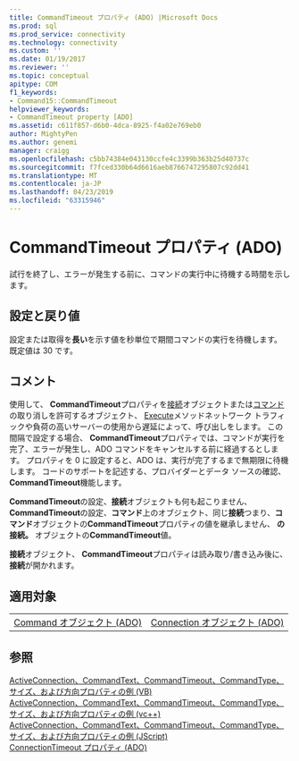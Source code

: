 ```yaml
---
title: CommandTimeout プロパティ (ADO) |Microsoft Docs
ms.prod: sql
ms.prod_service: connectivity
ms.technology: connectivity
ms.custom: ''
ms.date: 01/19/2017
ms.reviewer: ''
ms.topic: conceptual
apitype: COM
f1_keywords:
- Command15::CommandTimeout
helpviewer_keywords:
- CommandTimeout property [ADO]
ms.assetid: c611f857-d6b0-4dca-8925-f4a02e769eb0
author: MightyPen
ms.author: genemi
manager: craigg
ms.openlocfilehash: c5bb74384e043130ccfe4c3399b363b25d40737c
ms.sourcegitcommit: f7fced330b64d6616aeb8766747295807c92dd41
ms.translationtype: MT
ms.contentlocale: ja-JP
ms.lasthandoff: 04/23/2019
ms.locfileid: "63315946"
---
```

# <a name="commandtimeout-property-ado"></a>CommandTimeout プロパティ (ADO)
試行を終了し、エラーが発生する前に、コマンドの実行中に待機する時間を示します。  
  
## <a name="settings-and-return-values"></a>設定と戻り値  
 設定または取得を**長い**を示す値を秒単位で期間コマンドの実行を待機します。 既定値は 30 です。  
  
## <a name="remarks"></a>コメント  
 使用して、 **CommandTimeout**プロパティを[接続](../../../ado/reference/ado-api/connection-object-ado.md)オブジェクトまたは[コマンド](../../../ado/reference/ado-api/command-object-ado.md)の取り消しを許可するオブジェクト、 [Execute](../../../ado/reference/ado-api/execute-method-ado-command.md)メソッドネットワーク トラフィックや負荷の高いサーバーの使用から遅延によって、呼び出しをします。 この間隔で設定する場合、 **CommandTimeout**プロパティでは、コマンドが実行を完了、エラーが発生し、ADO コマンドをキャンセルする前に経過するとします。 プロパティを 0 に設定すると、ADO は、実行が完了するまで無期限に待機します。 コードのサポートを記述する、プロバイダーとデータ ソースの確認、 **CommandTimeout**機能します。  
  
 **CommandTimeout**の設定、**接続**オブジェクトも何も起こりません、 **CommandTimeout**の設定、**コマンド**上のオブジェクト、同じ**接続**つまり、**コマンド**オブジェクトの**CommandTimeout**プロパティの値を継承しません、 **の接続。** オブジェクトの**CommandTimeout**値。  
  
 **接続**オブジェクト、 **CommandTimeout**プロパティは読み取り/書き込み後に、**接続**が開かれます。  
  
## <a name="applies-to"></a>適用対象  
  
|||  
|-|-|  
|[Command オブジェクト (ADO)](../../../ado/reference/ado-api/command-object-ado.md)|[Connection オブジェクト (ADO)](../../../ado/reference/ado-api/connection-object-ado.md)|  
  
## <a name="see-also"></a>参照  
 [ActiveConnection、CommandText、CommandTimeout、CommandType、サイズ、および方向プロパティの例 (VB)](../../../ado/reference/ado-api/activeconnection-commandtext-commandtimeout-commandtype-size-example-vb.md)   
 [ActiveConnection、CommandText、CommandTimeout、CommandType、サイズ、および方向プロパティの例 (vc++)](../../../ado/reference/ado-api/activeconnection-commandtext-commandtimeout-commandtype-size-example-vc.md)   
 [ActiveConnection、CommandText、CommandTimeout、CommandType、サイズ、および方向プロパティの例 (JScript)](../../../ado/reference/ado-api/activeconnection-commandtext-timeout-type-size-example-jscript.md)   
 [ConnectionTimeout プロパティ (ADO)](../../../ado/reference/ado-api/connectiontimeout-property-ado.md)
